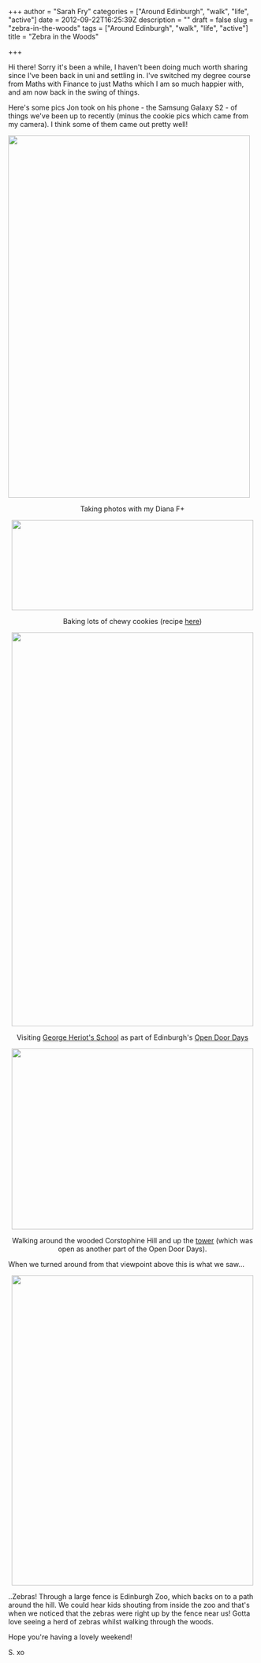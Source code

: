 +++
author = "Sarah Fry"
categories = ["Around Edinburgh", "walk", "life", "active"]
date = 2012-09-22T16:25:39Z
description = ""
draft = false
slug = "zebra-in-the-woods"
tags = ["Around Edinburgh", "walk", "life", "active"]
title = "Zebra in the Woods"

+++


Hi there! Sorry it's been a while, I haven't been doing much worth sharing since I've been back in uni and settling in. I've switched my degree course from Maths with Finance to just Maths which I am so much happier with, and am now back in the swing of things.

Here's some pics Jon took on his phone - the Samsung Galaxy S2 - of things we've been up to recently (minus the cookie pics which came from my camera). I think some of them came out pretty well!

<a href="http://sweetaspi.co.uk/images/2012/09/dianai.jpg"><img class="aligncenter size-full wp-image-1253" title="diana&amp;i" src="http://sweetaspi.co.uk/images/2012/09/dianai.jpg" alt="" width="490" height="735" /></a>
<p style="text-align: center;">Taking photos with my Diana F+</p>
<p style="text-align: center;"><a href="http://sweetaspi.co.uk/images/2012/09/bigcookie.jpg"><img class="aligncenter size-full wp-image-1256" title="bigcookie" src="http://sweetaspi.co.uk/images/2012/09/bigcookie.jpg" alt="" width="490" height="183" /></a></p>
<p style="text-align: center;">Baking lots of chewy cookies (recipe <a title="Chewy ‘Millie’s Cookie Style’ Cookies" href="http://sweetaspi.co.uk/chewy-millies-cookie-style-cookies/">here</a>)</p>
<p style="text-align: center;"><a href="http://sweetaspi.co.uk/images/2012/09/George-Heriot-School.jpg"><img class="aligncenter size-full wp-image-1257" title="Camera 360" src="http://sweetaspi.co.uk/images/2012/09/George-Heriot-School.jpg" alt="" width="490" height="799" /></a></p>
<p style="text-align: center;">Visiting <a href="http://www.visitscotland.com/info/see-do/george-heriots-trust-historic-building-p245351" target="_blank">George Heriot's School</a> as part of Edinburgh's <a title="European Heritage Days" href="http://sweetaspi.co.uk/european-heritage-days/" target="_blank">Open Door Days</a></p>
<p style="text-align: center;"><a href="http://sweetaspi.co.uk/images/2012/09/corstophinehill1.jpg"><img class="aligncenter size-full wp-image-1260" title="corstophinehill" src="http://sweetaspi.co.uk/images/2012/09/corstophinehill1.jpg" alt="" width="490" height="367" /></a></p>
<p style="text-align: center;">Walking around the wooded Corstophine Hill and up the <a href="http://www.corstorphinehill.org.uk/thetower.htm" target="_blank">tower</a> (which was open as another part of the Open Door Days).</p>
<p style="text-align: left;">When we turned around from that viewpoint above this is what we saw...</p>
<p style="text-align: center;"><a href="http://sweetaspi.co.uk/images/2012/09/zebra.jpg"><img class="aligncenter size-full wp-image-1261" title="zebra" src="http://sweetaspi.co.uk/images/2012/09/zebra.jpg" alt="" width="490" height="629" /></a></p>
<p style="text-align: left;">..Zebras! Through a large fence is Edinburgh Zoo, which backs on to a path around the hill. We could hear kids shouting from inside the zoo and that's when we noticed that the zebras were right up by the fence near us! Gotta love seeing a herd of zebras whilst walking through the woods.</p>
<p style="text-align: left;">Hope you're having a lovely weekend!</p>
<p style="text-align: left;">S. xo</p>

